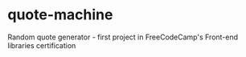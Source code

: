 # quote-machine
Random quote generator - first project in FreeCodeCamp's Front-end libraries certification
